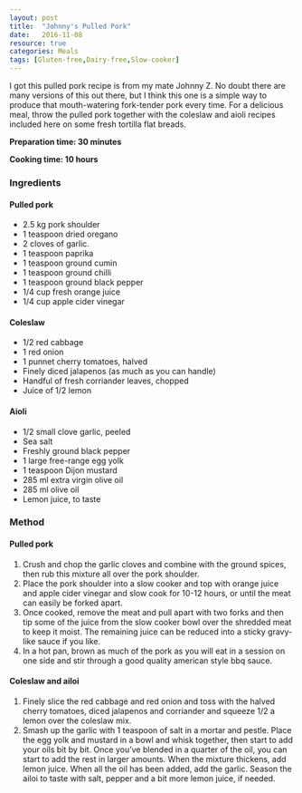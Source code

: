 ```yaml
---
layout: post
title:  "Johnny's Pulled Pork"
date:   2016-11-08
resource: true
categories: Meals
tags: [Gluten-free,Dairy-free,Slow-cooker]
---
```


I got this pulled pork recipe is from my mate Johnny Z. No doubt there are many versions of this out there, but I think this one is a simple way to produce that mouth-watering fork-tender pork every time. For a delicious meal, throw the pulled pork together with the coleslaw and aioli recipes included here on some fresh tortilla flat breads.  

**Preparation time: 30 minutes** 

**Cooking time: 10 hours** 

### Ingredients

#### Pulled pork
* 2.5 kg pork shoulder
* 1 teaspoon dried oregano
* 2 cloves of garlic.  
* 1 teaspoon paprika
* 1 teaspoon ground cumin
* 1 teaspoon ground chilli 
* 1 teaspoon ground black pepper
* 1/4 cup fresh orange juice
* 1/4 cup apple cider vinegar

#### Coleslaw
* 1/2 red cabbage
* 1 red onion
* 1 punnet cherry tomatoes, halved
* Finely diced jalapenos (as much as you can handle)
* Handful of fresh corriander leaves, chopped
* Juice of 1/2 lemon 

#### Aioli
* 1/2 small clove garlic, peeled
* Sea salt
* Freshly ground black pepper
* 1 large free-range egg yolk
* 1 teaspoon Dijon mustard
* 285 ml extra virgin olive oil
* 285 ml olive oil
* Lemon juice, to taste


### Method

#### Pulled pork
1. Crush and chop the garlic cloves and combine with the ground spices, then rub this mixture all over the pork shoulder.
2. Place the pork shoulder into a slow cooker and top with orange juice and apple cider vinegar and slow cook for 10-12 hours, or until the meat can easily be forked apart. 
3. Once cooked, remove the meat and pull apart with two forks and then tip some of the juice from the slow cooker bowl over the shredded meat to keep it moist. The remaining juice can be reduced into a sticky gravy-like sauce if you like. 
4. In a hot pan, brown as much of the pork as you will eat in a session on one side and stir through a good quality american style bbq sauce. 

#### Coleslaw and ailoi
1. Finely slice the red cabbage and red onion and toss with the halved cherry tomatoes, diced jalapenos and corriander and squeeze 1/2 a lemon over the coleslaw mix. 
2. Smash up the garlic with 1 teaspoon of salt in a mortar and pestle. Place the egg yolk and mustard in a bowl and whisk together, then start to add your oils bit by bit. Once you’ve blended in a quarter of the oil, you can start to add the rest in larger amounts. When the mixture thickens, add lemon juice. When all the oil has been added, add the garlic. Season the ailoi to taste with salt, pepper and a bit more lemon juice, if needed.

